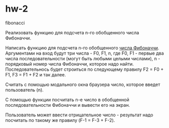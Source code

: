 # hw-2
fibonacci

Реализовать функцию для подсчета n-го обобщенного числа Фибоначчи.

Написать функцию для подсчета n-го обобщенного [числа Фибоначчи](https://ru.wikipedia.org/wiki/%D0%A7%D0%B8%D1%81%D0%BB%D0%B0_%D0%A4%D0%B8%D0%B1%D0%BE%D0%BD%D0%B0%D1%87%D1%87%D0%B8). Аргументами на вход будут три числа - F0, F1, n, где F0, F1 - первые два числа последовательности (могут быть любыми целыми числами), n - порядковый номер числа Фибоначчи, которое надо найти. Последовательнось будет строиться по следующему правилу F2 = F0 + F1, F3 = F1 + F2 и так далее.

Считать с помощью модального окна браузера число, которое введет пользователь (n).

С помощью функции посчитать n-е число в обобщенной последовательности Фибоначчи и вывести его на экран.

Пользователь может ввести отрицательное число - результат надо посчитать по такому же правилу (F-1 = F-3 + F-2).
